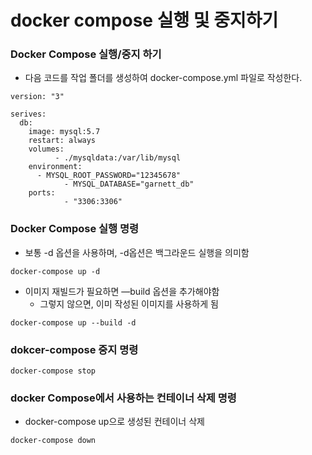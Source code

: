 # docker compose 실행 및 중지하기

### Docker Compose 실행/중지 하기

- 다음 코드를 작업 폴더를 생성하여 docker-compose.yml 파일로 작성한다.

```docker
version: "3"

serives:
  db:
    image: mysql:5.7
    restart: always
    volumes:
		  - ./mysqldata:/var/lib/mysql
    environment:
      - MYSQL_ROOT_PASSWORD="12345678"
			- MYSQL_DATABASE="garnett_db"
    ports:
			- "3306:3306"
```

### Docker Compose 실행 명령

- 보통 -d 옵션을 사용하며, -d옵션은 백그라운드 실행을 의미함

```docker
docker-compose up -d
```

- 이미지 재빌드가 필요하면 —build 옵션을 추가해야함
    - 그렇지 않으면, 이미 작성된 이미지를 사용하게 됨

```docker
docker-compose up --build -d
```

### dokcer-compose 중지 명령

```docker
docker-compose stop
```

### docker Compose에서 사용하는 컨테이너 삭제 명령

- docker-compose up으로 생성된 컨테이너 삭제

```docker
docker-compose down
```